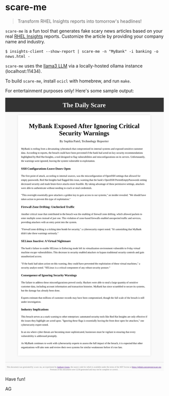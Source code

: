 # scare-me
> Transform RHEL Insights reports into tomorrow's headlines!

`scare-me` is a fun tool that generates fake scary news articles based on
your real [RHEL Insights](https://www.redhat.com/en/technologies/management/insights)
reports.  Customize the article by providing your
company name and industry.

```
$ insights-client --show-report | scare-me -n "MyBank" -i banking -o news.html -
```

`scare-me` uses the [llama3 LLM](https://ollama.com/library/llama3)
via a locally-hosted ollama instance (localhost:11434).

To build `scare-me`, install `ocicl` with homebrew, and run `make`.

For entertainment purposes only!  Here's some sample output:

<p align="center"><img src="news.png"/></p>

Have fun!

AG
